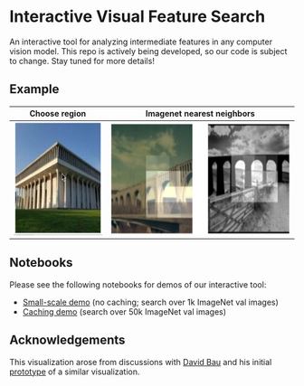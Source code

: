 # Interactive Visual Feature Search

An interactive tool for analyzing intermediate features in any computer vision model. 
This repo is actively being developed, so our code is subject to change. Stay tuned for more details!

## Example
Choose region             |   Imagenet nearest neighbors
:-------------------------:|:-------------------------:
<img src="images/spia_highlighting.gif" alt="animation of highlighting widget showing the SPIA building" height="200" /> |     <img src="images/search_spia_results.png" alt="top 2 nearest neighbors to SPIA region" height="200" />

## Notebooks
Please see the following notebooks for demos of our interactive tool:
* [Small-scale demo](https://colab.research.google.com/drive/1wG92p-BHrwWBt_03Qw3bO4o0jL9vgyqK?usp=sharing) (no caching; search over 1k ImageNet val images)
* [Caching demo](https://colab.research.google.com/drive/18xIac1wiNaJh_hcqEKRsNUr9EmToAQRT?usp=sharing) (search over 50k ImageNet val images)

## Acknowledgements
This visualization arose from discussions with [David Bau](https://baulab.info/) and his initial [prototype](https://github.com/davidbau/gpwidget/blob/master/notebooks/ExploreVggByClick.ipynb) of a similar visualization.
